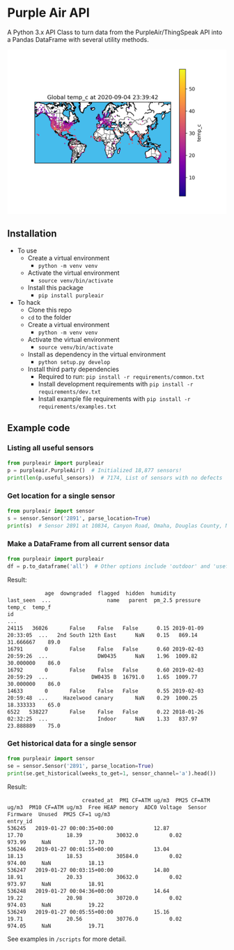 # Purple Air API

A Python 3.x API Class to turn data from the PurpleAir/ThingSpeak API into a Pandas DataFrame with several utility methods.

![](maps/sensor_map.png)

## Installation

* To use
  * Create a virtual environment
    * `python -m venv venv`
  * Activate the virtual environment
    * `source venv/bin/activate`
  * Install this package
    * `pip install purpleair`
* To hack
  * Clone this repo
  * `cd` to the folder
  * Create a virtual environment
    * `python -m venv venv`
  * Activate the virtual environment
    * `source venv/bin/activate`
  * Install as dependency in the virtual environment
    * `python setup.py develop`
  * Install third party dependencies
    * Required to run: `pip install -r requirements/common.txt`
    * Install development requirements with `pip install -r requirements/dev.txt`
    * Install example file requirements with `pip install -r requirements/examples.txt`

## Example code

### Listing all useful sensors

```python
from purpleair import purpleair
p = purpleair.PurpleAir()  # Initialized 18,877 sensors!
print(len(p.useful_sensors))  # 7174, List of sensors with no defects
```

### Get location for a single sensor

```python
from purpleair import sensor
s = sensor.Sensor('2891', parse_location=True)
print(s)  # Sensor 2891 at 10834, Canyon Road, Omaha, Douglas County, Nebraska, 68112, USA
```

### Make a DataFrame from all current sensor data

```python
from purpleair import purpleair
df = p.to_dataframe('all')  # Other options include 'outdoor' and 'useful'
```

Result:

```log
            age  downgraded  flagged  hidden  humidity         last_seen  ...                  name   parent  pm_2.5 pressure     temp_c  temp_f
id                                                                        ...
24115   36026       False    False   False      0.15 2019-01-09 20:33:05  ...   2nd South 12th East      NaN    0.15   869.14  31.666667    89.0
16791       0       False    False   False      0.60 2019-02-03 20:59:26  ...                DW0435      NaN    1.96  1009.82  30.000000    86.0
16792       0       False    False   False      0.60 2019-02-03 20:59:29  ...              DW0435 B  16791.0    1.65  1009.77  30.000000    86.0
14633       0       False    False   False      0.55 2019-02-03 20:59:48  ...     Hazelwood canary       NaN    0.29  1000.25  18.333333    65.0
6522   538227       False    False   False      0.22 2018-01-26 02:32:25  ...                Indoor      NaN    1.33   837.97  23.888889    75.0
```

### Get historical data for a single sensor

```python
from purpleair import sensor
se = sensor.Sensor('2891', parse_location=True)
print(se.get_historical(weeks_to_get=1, sensor_channel='a').head())
```

Result:

```log
                        created_at  PM1 CF=ATM ug/m3  PM25 CF=ATM ug/m3  PM10 CF=ATM ug/m3  Free HEAP memory  ADC0 Voltage  Sensor Firmware  Unused  PM25 CF=1 ug/m3
entry_id
536245   2019-01-27 00:00:35+00:00             12.87              17.70              18.39           30032.0          0.02           973.99     NaN            17.70
536246   2019-01-27 00:01:55+00:00             13.04              18.13              18.53           30584.0          0.02           974.00     NaN            18.13
536247   2019-01-27 00:03:15+00:00             14.80              18.91              20.33           30632.0          0.02           973.97     NaN            18.91
536248   2019-01-27 00:04:36+00:00             14.64              19.22              20.98           30720.0          0.02           974.03     NaN            19.22
536249   2019-01-27 00:05:55+00:00             15.16              19.71              20.56           30776.0          0.02           974.05     NaN            19.71
```

See examples in `/scripts` for more detail.
